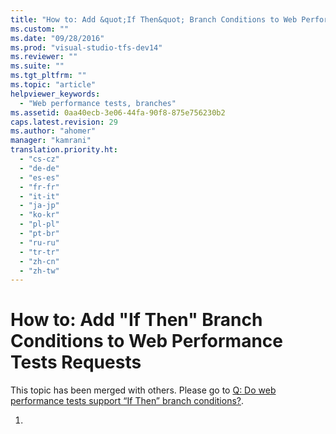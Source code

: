 ```yaml
---
title: "How to: Add &quot;If Then&quot; Branch Conditions to Web Performance Tests Requests | Microsoft Docs"
ms.custom: ""
ms.date: "09/28/2016"
ms.prod: "visual-studio-tfs-dev14"
ms.reviewer: ""
ms.suite: ""
ms.tgt_pltfrm: ""
ms.topic: "article"
helpviewer_keywords: 
  - "Web performance tests, branches"
ms.assetid: 0aa40ecb-3e06-44fa-90f8-875e756230b2
caps.latest.revision: 29
ms.author: "ahomer"
manager: "kamrani"
translation.priority.ht: 
  - "cs-cz"
  - "de-de"
  - "es-es"
  - "fr-fr"
  - "it-it"
  - "ja-jp"
  - "ko-kr"
  - "pl-pl"
  - "pt-br"
  - "ru-ru"
  - "tr-tr"
  - "zh-cn"
  - "zh-tw"
---
```

# How to: Add &quot;If Then&quot; Branch Conditions to Web Performance Tests Requests
This topic has been merged with others. Please go to [Q: Do web performance tests support “If Then” branch conditions?](http://msdn.microsoft.com/en-us/bd0a82fd-cec0-4861-bc09-e1b0b2d258ef).  
  
1.